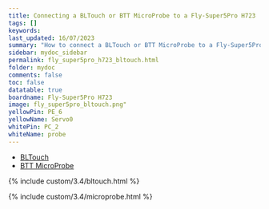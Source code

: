 ```yaml
---
title: Connecting a BLTouch or BTT MicroProbe to a Fly-Super5Pro H723
tags: []
keywords: 
last_updated: 16/07/2023
summary: "How to connect a BLTouch or BTT MicroProbe to a Fly-Super5Pro H723"
sidebar: mydoc_sidebar
permalink: fly_super5pro_h723_bltouch.html
folder: mydoc
comments: false
toc: false
datatable: true
boardname: Fly-Super5Pro H723
image: fly_super5pro_bltouch.png"
yellowPin: PE_6
yellowName: Servo0
whitePin: PC_2
whiteName: probe
---
```


<ul id="profileTabs" class="nav nav-tabs">
  <li class="active"><a class="noCrossRef" href="#bltouch" data-toggle="tab">BLTouch</a></li>  
	<li><a class="noCrossRef" href="#micro" data-toggle="tab">BTT MicroProbe</a></li>
</ul>
  <div class="tab-content">
<div role="tabpanel" class="tab-pane active" id="bltouch" markdown="1">

{% include custom/3.4/bltouch.html %}

</div>

<div role="tabpanel" class="tab-pane" id="micro" markdown="1">

{% include custom/3.4/microprobe.html %}

</div>

</div>
